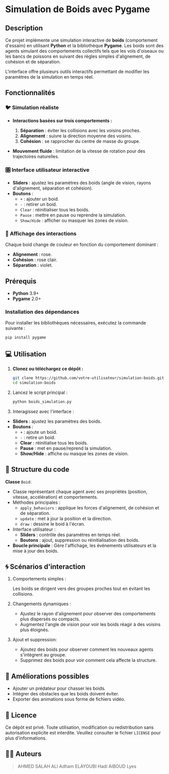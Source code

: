# Simulation de Boids avec **Pygame**

## Description
Ce projet implémente une simulation interactive de **boids** (comportement d'essaim) en utilisant **Python** et la bibliothèque **Pygame**. Les boids sont des agents simulant des comportements collectifs tels que les vols d'oiseaux ou les bancs de poissons en suivant des règles simples d'alignement, de cohésion et de séparation.

L'interface offre plusieurs outils interactifs permettant de modifier les paramètres de la simulation en temps réel.

## Fonctionnalités

### 🐦 **Simulation réaliste**
- **Interactions basées sur trois comportements :**
  1. **Séparation** : éviter les collisions avec les voisins proches.
  2. **Alignement** : suivre la direction moyenne des voisins.
  3. **Cohésion** : se rapprocher du centre de masse du groupe.

- **Mouvement fluide** : limitation de la vitesse de rotation pour des trajectoires naturelles.

### 🎛️ **Interface utilisateur interactive**
- **Sliders** : ajustez les paramètres des boids (angle de vision, rayons d'alignement, séparation et cohésion).
- **Boutons** :
  - `+` : ajouter un boid.
  - `-` : retirer un boid.
  - `Clear` : réinitialiser tous les boids.
  - `Pause` : mettre en pause ou reprendre la simulation.
  - `Show/Hide` : afficher ou masquer les zones de vision.

### 🎨 **Affichage des interactions**
Chaque boid change de couleur en fonction du comportement dominant :
- **Alignement** : rose.
- **Cohésion** : rose clair.
- **Séparation** : violet.


## Prérequis

- **Python** 3.9+
- **Pygame** 2.0+

### Installation des dépendances
Pour installer les bibliothèques nécessaires, exécutez la commande suivante :

```bash
pip install pygame
```

## 💻 **Utilisation**

1. **Clonez ou téléchargez ce dépôt :**
   ```bash
   git clone https://github.com/votre-utilisateur/simulation-boids.git
   cd simulation-boids
   ```

2. Lancez le script principal :
   ```bash
   python boids_simulation.py
   ```

3. Interagissez avec l'interface :

- **Sliders** : ajustez les paramètres des boids.
- **Boutons** :
  - `+` : ajoute un boid.
  - `-` : retire un boid.
  - **Clear** : réinitialise tous les boids.
  - **Pause** : met en pause/reprend la simulation.
  - **Show/Hide** : affiche ou masque les zones de vision.

## 📂 **Structure du code**
**Classe** `Boid`:

- Classe représentant chaque agent avec ses propriétés (position, vitesse, accélération) et comportements.
- Méthodes principales :
   - `apply_behaviors` : applique les forces d'alignement, de cohésion et de séparation.
   - `update` : met à jour la position et la direction.
   - `draw` : dessine le boid à l'écran.
- Interface utilisateur :
   - **Sliders** : contrôle des paramètres en temps réel.
   - **Boutons** : ajout, suppression ou réinitialisation des boids.
- **Boucle principale** :
   Gère l'affichage, les événements utilisateurs et la mise à jour des boids.

## 🌀 **Scénarios d'interaction**

1. Comportements simples :

    Les boids se dirigent vers des groupes proches tout en évitant les collisions.

2. Changements dynamiques :

    - Ajustez le rayon d'alignement pour observer des comportements plus dispersés ou compacts.
    - Augmentez l'angle de vision pour voir les boids réagir à des voisins plus éloignés.

3. Ajout et suppression: 

    - Ajoutez des boids pour observer comment les nouveaux agents s'intègrent au groupe.
    - Supprimez des boids pour voir comment cela affecte la structure.

## 🔧 **Améliorations possibles**


- Ajouter un prédateur pour chasser les boids.
- Intégrer des obstacles que les boids doivent éviter.
- Exporter des animations sous forme de fichiers vidéo.

## 📜 **Licence**
Ce dépôt est privé. Toute utilisation, modification ou redistribution sans autorisation explicite est interdite. Veuillez consulter le fichier `LICENSE` pour plus d'informations.

## 👨‍💻 **Auteurs**

> AHMED SALAH ALI Adham
> ELAYOUBI Hadi
> AIBOUD Lyes
